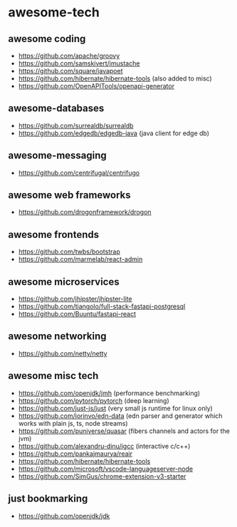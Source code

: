 # awesome-tech

## awesome coding
- https://github.com/apache/groovy
- https://github.com/samskivert/jmustache
- https://github.com/square/javapoet
- https://github.com/hibernate/hibernate-tools (also added to misc)
- https://github.com/OpenAPITools/openapi-generator

## awesome-databases
- https://github.com/surrealdb/surrealdb
- https://github.com/edgedb/edgedb-java (java client for edge db)

## awesome-messaging
- https://github.com/centrifugal/centrifugo

## awesome web frameworks
- https://github.com/drogonframework/drogon

## awesome frontends
- https://github.com/twbs/bootstrap
- https://github.com/marmelab/react-admin

## awesome microservices
- https://github.com/jhipster/jhipster-lite
- https://github.com/tiangolo/full-stack-fastapi-postgresql
- https://github.com/Buuntu/fastapi-react

## awesome networking
- https://github.com/netty/netty

## awesome misc tech
- https://github.com/openjdk/jmh (performance benchmarking)
- https://github.com/pytorch/pytorch (deep learning)
- https://github.com/just-js/just (very small js runtime for linux only)
- https://github.com/jorinvo/edn-data (edn parser and generator which works with plain js, ts, node streams)
- https://github.com/puniverse/quasar (fibers channels and actors for the jvm)
- https://github.com/alexandru-dinu/igcc (interactive c/c++)
- https://github.com/pankajmaurya/reair
- https://github.com/hibernate/hibernate-tools
- https://github.com/microsoft/vscode-languageserver-node
- https://github.com/SimGus/chrome-extension-v3-starter

## just bookmarking
- https://github.com/openjdk/jdk
